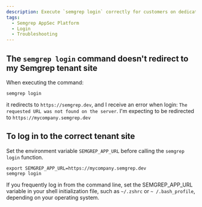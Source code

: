 ```yaml
---
description: Execute `semgrep login` correctly for customers on dedicated tenants.
tags:
  - Semgrep AppSec Platform
  - Login
  - Troubleshooting
---
```




## The `semgrep login` command doesn't redirect to my Semgrep tenant site

When executing the command: 
```console
semgrep login
```
it redirects to `https://semgrep.dev`, and I receive an error when login: `The requested URL was not found on the server`. I'm expecting to be redirected to `https://mycompany.semgrep.dev`


## To log in to the correct tenant site

Set the environment variable `SEMGREP_APP_URL` before calling the `semgrep login` function.
```console
export SEMGREP_APP_URL=https://mycompany.semgrep.dev
semgrep login
```
If you frequently log in from the command line, set the SEMGREP_APP_URL variable in your shell initialization file, such as `~/.zshrc` or `~ /.bash_profile`, depending on your operating system.
